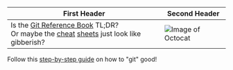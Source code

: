 First Header | Second Header
------------- | --------------
Is the [Git Reference Book](https://git-scm.com/book/en/v2) TL;DR?<br>Or maybe the [cheat](https://services.github.com/on-demand/downloads/github-git-cheat-sheet.pdf) [sheets](https://education.github.com/git-cheat-sheet-education.pdf) just look like gibberish? | ![Image of Octocat][id]

[id]: https://encrypted-tbn0.gstatic.com/images?q=tbn:ANd9GcTOIfyMXHRLV1rhBIm1POTsvZnodWrMLzctmo-wNzspBCdZJLE3

Follow this [step-by-step guide](http://rogerdudler.github.io/git-guide/) on how to "git" good!
